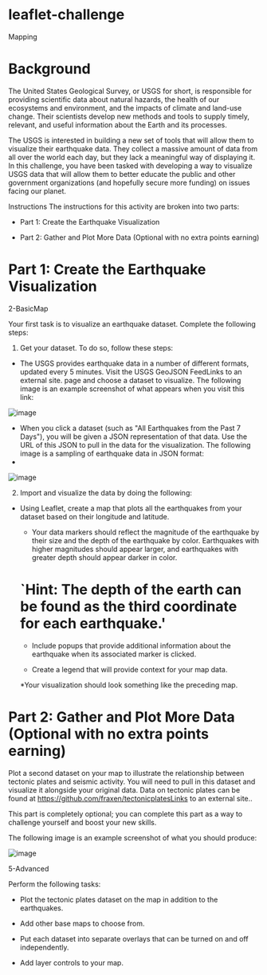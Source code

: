 # leaflet-challenge
Mapping

# Background
The United States Geological Survey, or USGS for short, is responsible for providing scientific data about natural hazards, the health of our ecosystems and environment, and the impacts of climate and land-use change. Their scientists develop new methods and tools to supply timely, relevant, and useful information about the Earth and its processes.

The USGS is interested in building a new set of tools that will allow them to visualize their earthquake data. They collect a massive amount of data from all over the world each day, but they lack a meaningful way of displaying it. In this challenge, you have been tasked with developing a way to visualize USGS data that will allow them to better educate the public and other government organizations (and hopefully secure more funding) on issues facing our planet.

Instructions
The instructions for this activity are broken into two parts:

* Part 1: Create the Earthquake Visualization

* Part 2: Gather and Plot More Data (Optional with no extra points earning)

# Part 1: Create the Earthquake Visualization
2-BasicMap

Your first task is to visualize an earthquake dataset. Complete the following steps:

1. Get your dataset. To do so, follow these steps:

* The USGS provides earthquake data in a number of different formats, updated every 5 minutes. Visit the USGS GeoJSON FeedLinks to an external site. page and choose a dataset to visualize. The following image is an example screenshot of what appears when you visit this link:
  
![image](https://github.com/aamanhassan/leaflet-challenge/assets/139508376/e365aed1-98c7-4b69-af78-e5d3198fab5d)


* When you click a dataset (such as "All Earthquakes from the Past 7 Days"), you will be given a JSON representation of that data. Use the URL of this JSON to pull in the data for the visualization. The following image is a sampling of earthquake data in JSON format:
* 
![image](https://github.com/aamanhassan/leaflet-challenge/assets/139508376/5ac91c39-4c47-4523-b3ad-6aef0d78da5a)


2. Import and visualize the data by doing the following:

* Using Leaflet, create a map that plots all the earthquakes from your dataset based on their longitude and latitude.

    * Your data markers should reflect the magnitude of the earthquake by their size and the depth of the earthquake by color. Earthquakes        with higher magnitudes should appear larger, and earthquakes with greater depth should appear darker in color.

    # `Hint: The depth of the earth can be found as the third coordinate for each earthquake.'

   * Include popups that provide additional information about the earthquake when its associated marker is clicked.

   * Create a legend that will provide context for your map data.

   *Your visualization should look something like the preceding map.

# Part 2: Gather and Plot More Data (Optional with no extra points earning)
Plot a second dataset on your map to illustrate the relationship between tectonic plates and seismic activity. You will need to pull in this dataset and visualize it alongside your original data. Data on tectonic plates can be found at https://github.com/fraxen/tectonicplatesLinks to an external site..

This part is completely optional; you can complete this part as a way to challenge yourself and boost your new skills.

The following image is an example screenshot of what you should produce:

![image](https://github.com/aamanhassan/leaflet-challenge/assets/139508376/3b29d4c8-f26f-4d18-97d9-7c413df017d9)


5-Advanced

Perform the following tasks:

* Plot the tectonic plates dataset on the map in addition to the earthquakes.

* Add other base maps to choose from.

* Put each dataset into separate overlays that can be turned on and off independently.

* Add layer controls to your map.

